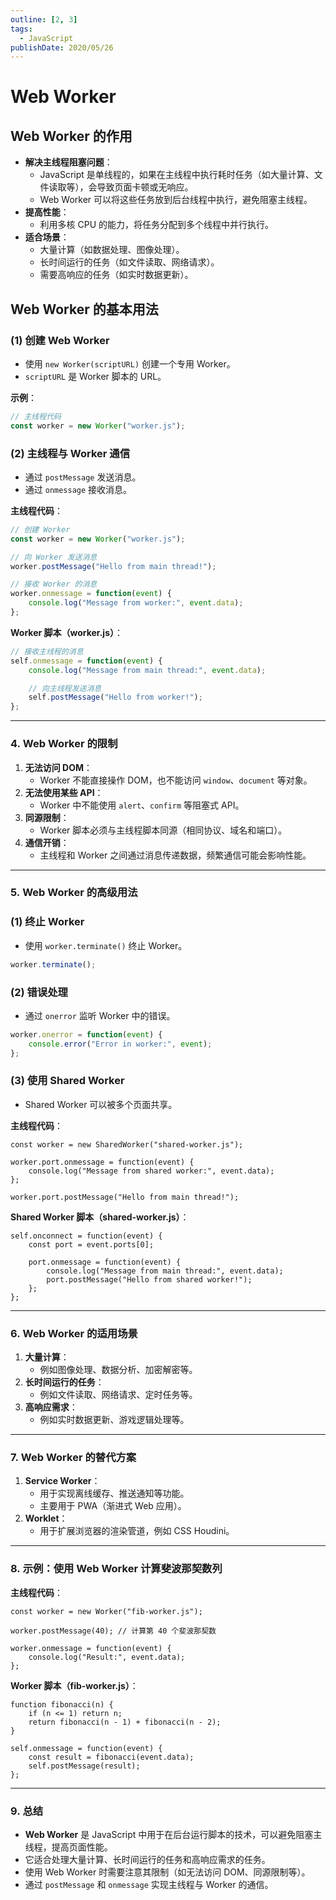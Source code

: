 ```yaml
---
outline: [2, 3]
tags: 
  - JavaScript
publishDate: 2020/05/26
---
```

# Web Worker

## **Web Worker 的作用**

- **解决主线程阻塞问题**：
    - JavaScript 是单线程的，如果在主线程中执行耗时任务（如大量计算、文件读取等），会导致页面卡顿或无响应。
    - Web Worker 可以将这些任务放到后台线程中执行，避免阻塞主线程。
- **提高性能**：
    - 利用多核 CPU 的能力，将任务分配到多个线程中并行执行。
- **适合场景**：
    - 大量计算（如数据处理、图像处理）。
    - 长时间运行的任务（如文件读取、网络请求）。
    - 需要高响应的任务（如实时数据更新）。

## **Web Worker 的基本用法**

### **(1) 创建 Web Worker**

- 使用 `new Worker(scriptURL)` 创建一个专用 Worker。
- `scriptURL` 是 Worker 脚本的 URL。

**示例**：

```jsx
// 主线程代码
const worker = new Worker("worker.js");
```

### **(2) 主线程与 Worker 通信**

- 通过 `postMessage` 发送消息。
- 通过 `onmessage` 接收消息。

**主线程代码**：

```jsx
// 创建 Worker
const worker = new Worker("worker.js");

// 向 Worker 发送消息
worker.postMessage("Hello from main thread!");

// 接收 Worker 的消息
worker.onmessage = function(event) {
    console.log("Message from worker:", event.data);
};
```

**Worker 脚本（worker.js）**：

```jsx
// 接收主线程的消息
self.onmessage = function(event) {
    console.log("Message from main thread:", event.data);

    // 向主线程发送消息
    self.postMessage("Hello from worker!");
};
```

---

### 4. **Web Worker 的限制**

1. **无法访问 DOM**：
    - Worker 不能直接操作 DOM，也不能访问 `window`、`document` 等对象。
2. **无法使用某些 API**：
    - Worker 中不能使用 `alert`、`confirm` 等阻塞式 API。
3. **同源限制**：
    - Worker 脚本必须与主线程脚本同源（相同协议、域名和端口）。
4. **通信开销**：
    - 主线程和 Worker 之间通过消息传递数据，频繁通信可能会影响性能。

---

### 5. **Web Worker 的高级用法**

### **(1) 终止 Worker**

- 使用 `worker.terminate()` 终止 Worker。

```jsx
worker.terminate();
```

### **(2) 错误处理**

- 通过 `onerror` 监听 Worker 中的错误。

```jsx
worker.onerror = function(event) {
    console.error("Error in worker:", event);
};
```

### **(3) 使用 Shared Worker**

- Shared Worker 可以被多个页面共享。

**主线程代码**：

```
const worker = new SharedWorker("shared-worker.js");

worker.port.onmessage = function(event) {
    console.log("Message from shared worker:", event.data);
};

worker.port.postMessage("Hello from main thread!");
```

**Shared Worker 脚本（shared-worker.js）**：

```
self.onconnect = function(event) {
    const port = event.ports[0];

    port.onmessage = function(event) {
        console.log("Message from main thread:", event.data);
        port.postMessage("Hello from shared worker!");
    };
};
```

---

### 6. **Web Worker 的适用场景**

1. **大量计算**：
    - 例如图像处理、数据分析、加密解密等。
2. **长时间运行的任务**：
    - 例如文件读取、网络请求、定时任务等。
3. **高响应需求**：
    - 例如实时数据更新、游戏逻辑处理等。

---

### 7. **Web Worker 的替代方案**

1. **Service Worker**：
    - 用于实现离线缓存、推送通知等功能。
    - 主要用于 PWA（渐进式 Web 应用）。
2. **Worklet**：
    - 用于扩展浏览器的渲染管道，例如 CSS Houdini。

---

### 8. **示例：使用 Web Worker 计算斐波那契数列**

**主线程代码**：

```
const worker = new Worker("fib-worker.js");

worker.postMessage(40); // 计算第 40 个斐波那契数

worker.onmessage = function(event) {
    console.log("Result:", event.data);
};
```

**Worker 脚本（fib-worker.js）**：

```
function fibonacci(n) {
    if (n <= 1) return n;
    return fibonacci(n - 1) + fibonacci(n - 2);
}

self.onmessage = function(event) {
    const result = fibonacci(event.data);
    self.postMessage(result);
};
```

---

### 9. **总结**

- **Web Worker** 是 JavaScript 中用于在后台运行脚本的技术，可以避免阻塞主线程，提高页面性能。
- 它适合处理大量计算、长时间运行的任务和高响应需求的任务。
- 使用 Web Worker 时需要注意其限制（如无法访问 DOM、同源限制等）。
- 通过 `postMessage` 和 `onmessage` 实现主线程与 Worker 的通信。